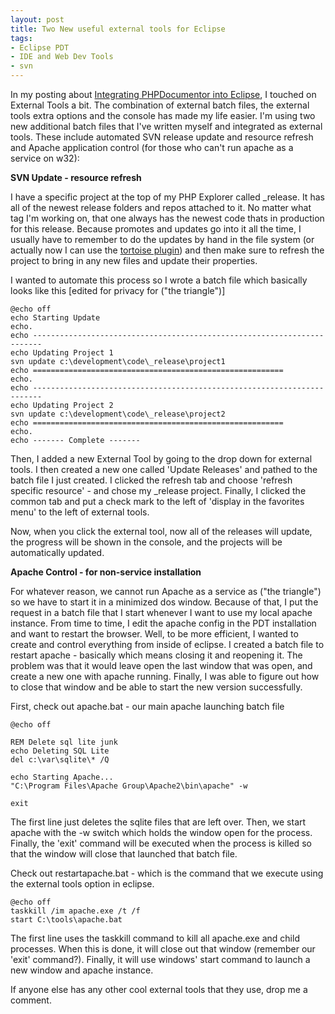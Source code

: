 ```yaml
---
layout: post
title: Two New useful external tools for Eclipse
tags:
- Eclipse PDT
- IDE and Web Dev Tools
- svn
---
```


In my posting about [Integrating PHPDocumentor into Eclipse](http://aaronsaray.com/blog/2007/07/04/build-phpdocumentor-into-eclipse/), I touched on External Tools a bit.  The combination of external batch files, the external tools extra options and the console has made my life easier.  I'm using two new additional batch files that I've written myself and integrated as external tools.  These include automated SVN release update and resource refresh and Apache application control (for those who can't run apache as a service on w32):

**SVN Update - resource refresh**

I have a specific project at the top of my PHP Explorer called _release.  It has all of the newest release folders and repos attached to it.  No matter what tag I'm working on, that one always has the newest code thats in production for this release.  Because promotes and updates go into it all the time, I usually have to remember to do the updates by hand in the file system (or actually now I can use the [tortoise plugin](http://aaronsaray.com/blog/2007/07/14/eclipse-integration-with-tortoise-svn/)) and then make sure to refresh the project to bring in any new files and update their properties.

I wanted to automate this process so I wrote a batch file which basically looks like this [edited for privacy for ("the triangle")]

    
    @echo off
    echo Starting Update
    echo.
    echo ------------------------------------------------------------------------
    echo Updating Project 1
    svn update c:\development\code\_release\project1
    echo ========================================================
    echo.
    echo ------------------------------------------------------------------------
    echo Updating Project 2
    svn update c:\development\code\_release\project2
    echo ========================================================
    echo.
    echo ------- Complete -------
    


Then, I added a new External Tool by going to the drop down for external tools.  I then created a new one called 'Update Releases' and pathed to the batch file I just created.  I clicked the refresh tab and choose 'refresh specific resource' - and chose my _release project.  Finally, I clicked the common tab and put a check mark to the left of 'display in the favorites menu' to the left of external tools.

Now, when you click the external tool, now all of the releases will update, the progress will be shown in the console, and the projects will be automatically updated.

**Apache Control - for non-service installation**

For whatever reason, we cannot run Apache as a service as ("the triangle") so we have to start it in a minimized dos window.  Because of that, I put the request in a batch file that I start whenever I want to use my local apache instance.  From time to time, I edit the apache config in the PDT installation and want to restart the browser.  Well, to be more efficient, I wanted to create and control everything from inside of eclipse.  I created a batch file to restart apache - basically which means closing it and reopening it.  The problem was that it would leave open the last window that was open, and create a new one with apache running.  Finally, I was able to figure out how to close that window and be able to start the new version successfully.

First, check out apache.bat - our main apache launching batch file

    
    @echo off
    
    REM Delete sql lite junk
    echo Deleting SQL Lite
    del c:\var\sqlite\* /Q
    
    echo Starting Apache...
    "C:\Program Files\Apache Group\Apache2\bin\apache" -w
    
    exit
    


The first line just deletes the sqlite files that are left over.  Then, we start apache with the -w switch which holds the window open for the process.  Finally, the 'exit' command will be executed when the process is killed so that the window will close that launched that batch file.

Check out restartapache.bat - which is the command that we execute using the external tools option in eclipse.

    
    @echo off
    taskkill /im apache.exe /t /f
    start C:\tools\apache.bat
    


The first line uses the taskkill command to kill all apache.exe and child processes.  When this is done, it will close out that window (remember our 'exit' command?).  Finally, it will use windows' start command to launch a new window and apache instance.

If anyone else has any other cool external tools that they use, drop me a comment.
